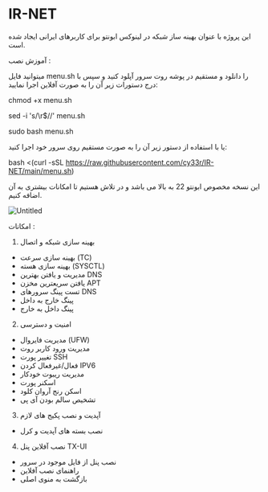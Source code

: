 # IR-NET
این پروژه با عنوان بهینه ساز شبکه در لینوکس ابونتو برای کاربرهای ایرانی ایجاد شده است.




آموزش نصب :




میتوانید فایل menu.sh را دانلود و مستقیم در پوشه روت سرور آپلود کنید و سپس با درج دستورات زیر آن را به صورت آفلاین اجرا نمایید:


chmod +x menu.sh

sed -i 's/\r$//' menu.sh

sudo bash menu.sh


یا با استفاده از دستور زیر آن را به صورت مستقیم روی سرور خود اجرا کنید:




bash <(curl -sSL https://raw.githubusercontent.com/cy33r/IR-NET/main/menu.sh)





این نسخه مخصوص ابونتو 22 به بالا می باشد و در تلاش هستیم تا امکانات بیشتری به آن اضافه کنیم.




![Untitled](https://github.com/user-attachments/assets/0d893226-446c-451f-bf51-9b31e8f9af66)





امکانات :

1) بهینه سازی شبکه و اتصال

- بهینه سازی سرعت (TC)
- بهینه سازی هسته (SYSCTL)
- مدیریت و یافتن بهترین DNS
- یافتن سریعترین مخزن APT
- تست پینگ سرورهای DNS
- پینگ خارج به داخل
- پینگ داخل به خارج



2) امنیت و دسترسی

- مدیریت فایروال (UFW)
- مدیریت ورود کاربر روت
- تغییر پورت SSH
- فعال/غیرفعال کردن IPV6
- مدیریت ریبوت خودکار
- اسکنر پورت
- اسکن رنج آروان کلود
- تشخیص سالم بودن آی پی



3) آپدیت و نصب پکیج های لازم

- نصب بسته های آپدیت و کرل


4) نصب آفلاین پنل TX-UI

- نصب پنل از فایل موجود در سرور
- راهنمای نصب آفلاین
- بازگشت به منوی اصلی



